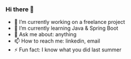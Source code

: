### Hi there 👋

- 🔭 I’m currently working on a freelance project
- 🌱 I’m currently learning Java & Spring Boot
- 💬 Ask me about: anything
- 📫 How to reach me: linkedin, email
- ⚡ Fun fact: I know what you did last summer
